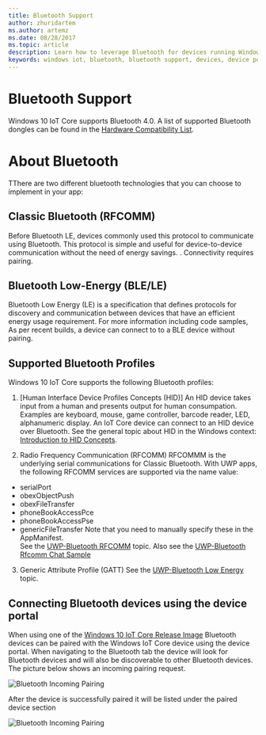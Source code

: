 ```yaml
---
title: Bluetooth Support
author: zhuridartem
ms.author: artemz
ms.date: 08/28/2017
ms.topic: article
description: Learn how to leverage Bluetooth for devices running Windows 10 IoT Core.
keywords: windows iot, bluetooth, bluetooth support, devices, device portal
---
```


# Bluetooth Support
Windows 10 IoT Core supports Bluetooth 4.0. A list of supported Bluetooth dongles can be found in the [Hardware Compatibility List](../learn-about-hardware/HardwareCompatList.md).

# About Bluetooth
TThere are two different bluetooth technologies that you can choose to implement in your app:

## Classic Bluetooth (RFCOMM)
Before Bluetooth LE, devices commonly used this protocol to communicate using Bluetooth. This protocol is simple and useful for device-to-device communication without the need of energy savings. . Connectivity requires pairing.

## Bluetooth Low-Energy (BLE/LE)
Bluetooth Low Energy (LE) is a specification that defines protocols for discovery and communication between devices that have an efficient energy usage requirement. For more information including code samples, As per recent builds, a device can connect to to a BLE device without pairing.

## Supported Bluetooth Profiles
Windows 10 IoT Core supports the following Bluetooth profiles:

1.  [Human Interface Device Profiles Concepts (HID)]
An HID device takes input from a human and presents output for human consumpation. Examples are keyboard, mouse, game controller, barcode reader,  LED, alphanumeric display. An IoT Core device can connect to an HID device over Bluetooth. See the general topic about HID in the Windows context: [Introduction to HID Concepts](https://docs.microsoft.com/en-us/windows-hardware/drivers/hid/introduction-to-hid-concepts).

2.  Radio Frequency Communication (RFCOMM)
RFCOMMM is the underlying serial communications for Classic Bluetooth. With UWP apps, the following RFCOMM services are supported via the name value:
- serialPort
- obexObjectPush
- obexFileTransfer
- phoneBookAccessPce
- phoneBookAccessPse
- genericFileTransfer
Note that you need to manually specify these in the AppManifest.   
See the [UWP-Bluetooth RFCOMM](https://docs.microsoft.com/en-us/windows/uwp/devices-sensors/send-or-receive-files-with-rfcomm.md) topic. Also see the [UWP-Bluetooth Rfcomm Chat Sample](https://github.com/Microsoft/Windows-universal-samples/tree/master/Samples/BluetoothRfcommChat.md)

3. Generic Attribute Profile (GATT)
See the [UWP-Bluetooth Low Energy](lhttps://docs.microsoft.com/en-us/windows/uwp/devices-sensors/bluetooth-low-energy-overview) topic. 

## Connecting Bluetooth devices using the device portal
When using one of the [Windows 10 IoT Core Release Image](https://developer.microsoft.com/en-us/windows/iot/downloads) Bluetooth devices can be paired with the Windows IoT Core device using the device portal. When navigating to the Bluetooth tab the device will look for Bluetooth devices and will also be discoverable to other Bluetooth devices. The picture below shows an incoming pairing request. 

![Bluetooth Incoming Pairing](../media/Bluetooth/Portal_BT_2.png)

After the device is successfully paired it will be listed under the paired device section 

![Bluetooth Incoming Pairing](../media/Bluetooth/Portal_BT_3.png)
